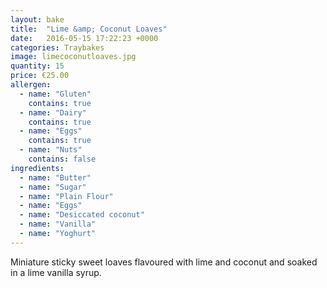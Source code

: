 ```yaml
---
layout: bake
title:  "Lime &amp; Coconut Loaves"
date:   2016-05-15 17:22:23 +0000
categories: Traybakes
image: limecoconutloaves.jpg
quantity: 15
price: €25.00
allergen:
  - name: "Gluten"
    contains: true
  - name: "Dairy"
    contains: true
  - name: "Eggs"
    contains: true
  - name: "Nuts"
    contains: false
ingredients:
  - name: "Butter"
  - name: "Sugar"
  - name: "Plain Flour"
  - name: "Eggs"
  - name: "Desiccated coconut"
  - name: "Vanilla"
  - name: "Yoghurt"
---
```

Miniature sticky sweet loaves flavoured with lime and coconut and soaked in a lime vanilla syrup.
